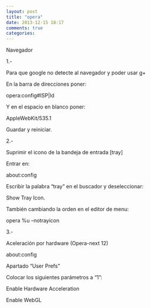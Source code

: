 ```yaml
---
layout: post
title: "opera"
date: 2013-12-15 18:17
comments: true
categories: 
---
```

Navegador

1.-

Para que google no detecte al navegador y poder usar g+

En la barra de direcciones poner:

opera:config#ISP|Id

Y en el espacio en blanco poner:

AppleWebKit/535.1

Guardar y reiniciar.

2.-

Suprimir el icono de la bandeja de entrada [tray]

Entrar en:

about:config

Escribir la palabra “tray” en el buscador y deseleccionar:

Show Tray Icon.

También cambiando la orden en el editor de menu:

opera %u –notrayicon

3.-

Aceleración por hardware (Opera-next 12)

about:config

Apartado “User Prefs”

Colocar los siguientes parámetros a “1”:

Enable Hardware Acceleration

Enable WebGL

